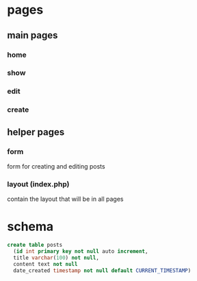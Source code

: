 # pages
## main pages
### home
### show
### edit
### create
## helper pages
### form
form for creating and editing posts

### layout (index.php)
contain the layout that will be in all pages

# schema

```sql
create table posts
  (id int primary key not null auto increment,
  title varchar(100) not null,
  content text not null
  date_created timestamp not null default CURRENT_TIMESTAMP)
```
